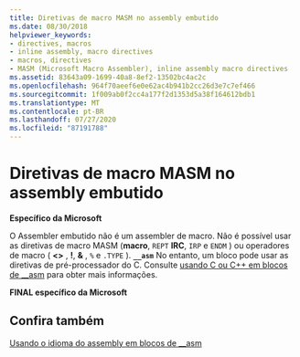```yaml
---
title: Diretivas de macro MASM no assembly embutido
ms.date: 08/30/2018
helpviewer_keywords:
- directives, macros
- inline assembly, macro directives
- macros, directives
- MASM (Microsoft Macro Assembler), inline assembly macro directives
ms.assetid: 83643a09-1699-40a8-8ef2-13502bc4ac2c
ms.openlocfilehash: 964f70aeef6e0e62ac4b941b2cc26d3e7c7ef466
ms.sourcegitcommit: 1f009ab0f2cc4a177f2d1353d5a38f164612bdb1
ms.translationtype: MT
ms.contentlocale: pt-BR
ms.lasthandoff: 07/27/2020
ms.locfileid: "87191788"
---
```

# <a name="masm-macro-directives-in-inline-assembly"></a>Diretivas de macro MASM no assembly embutido

**Específico da Microsoft**

O Assembler embutido não é um assembler de macro. Não é possível usar as diretivas de macro MASM (**macro**, `REPT` **IRC**, `IRP` e `ENDM` ) ou operadores de macro ( **<>** , **!**, **&** , `%` e `.TYPE` ). **`__asm`** No entanto, um bloco pode usar as diretivas de pré-processador do C. Consulte [usando C ou C++ em blocos de __asm](../../assembler/inline/using-c-or-cpp-in-asm-blocks.md) para obter mais informações.

**FINAL específico da Microsoft**

## <a name="see-also"></a>Confira também

[Usando o idioma do assembly em blocos de __asm](../../assembler/inline/using-assembly-language-in-asm-blocks.md)<br/>
